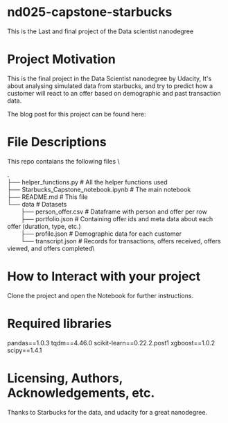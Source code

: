 # nd025-capstone-starbucks
This is the Last and final project of the Data scientist nanodegree


# Project Motivation
This is the final project in the Data Scientist nanodegree by Udacity,
It's about analysing simulated data from starbucks, and try to predict
how a customer will react to an offer based on demographic and past
transaction data.

The blog post for this project can be found here: <to be inserted when published>

# File Descriptions
This repo contaians the following files \

.\
├── helper_functions.py                 # All the helper functions used\
├── Starbucks_Capstone_notebook.ipynb   # The main notebook \
├── README.md                           # This file\
└── data                    # Datasets\
&nbsp;&nbsp;&nbsp;&nbsp;&nbsp;&nbsp;&nbsp;&nbsp;├── person_offer.csv    # Dataframe with person and offer per row\
&nbsp;&nbsp;&nbsp;&nbsp;&nbsp;&nbsp;&nbsp;&nbsp;├── portfolio.json      # Containing offer ids and meta data about each offer (duration, type, etc.)\
&nbsp;&nbsp;&nbsp;&nbsp;&nbsp;&nbsp;&nbsp;&nbsp;├── profile.json        # Demographic data for each customer\
&nbsp;&nbsp;&nbsp;&nbsp;&nbsp;&nbsp;&nbsp;&nbsp;└── transcript.json     # Records for transactions, offers received, offers viewed, and offers completed\

# How to Interact with your project
Clone the project and open the Notebook for further instructions.

# Required libraries
pandas==1.0.3
tqdm==4.46.0
scikit-learn==0.22.2.post1
xgboost==1.0.2
scipy==1.4.1

# Licensing, Authors, Acknowledgements, etc.
Thanks to Starbucks for the data, and udacity for a great nanodegree.
